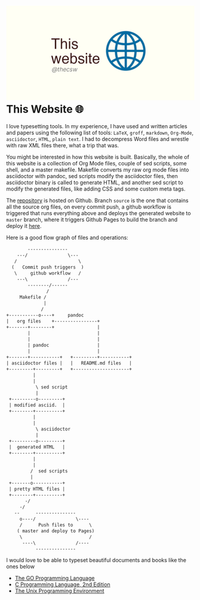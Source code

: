 ![preview](./preview.png)
This Website 🌐
==============

I love typesetting tools. In my experience, I have used and written
articles and papers using the following list of tools: `LaTeX`, `groff`,
`markdown`, `Org-Mode`, `asciidoctor`, `HTML`, `plain text`. I had to
decompress Word files and wrestle with raw XML files there, what a trip
that was.

You might be interested in how this website is built. Basically, the
whole of this website is a collection of Org Mode files, couple of sed
scripts, some shell, and a master makefile. Makefile converts my raw org
mode files into asciidoctor with pandoc, sed scripts modify the
asciidoctor files, then asciidoctor binary is called to generate HTML,
and another sed script to modify the generated files, like adding CSS
and some custom meta tags.

The [repository](https://github.com/thecsw/thecsw.github.io) is hosted
on Github. Branch `source` is the one that contains all the source org
files, on every commit push, a github workflow is triggered that runs
everything above and deploys the generated website to `master` branch,
where it triggers Github Pages to build the branch and deploy it
[here](https://sandyuraz.com).

Here is a good flow graph of files and operations:


            ---------------
        ---/               \---
       /                       \
      (   Commit push triggers  )
       \     github workflow   /
        ---\               /---
            --------/------
                   /
         Makefile /
                  |
                 /
    +-----------o----+     pandoc
    |   org files    +----------------+
    +-------+--------+                |
            |                         |
            |                         |
            | pandoc                  |
            |                         |
    +-------+-----------+   +---------+-----------+
    | asciidoctor files |   |   README.md files   |
    +---------+---------+   +---------------------+
              |
              |
               \ sed script
               |
     +---------o---------+
     | modified asciid.  |
     +--------+----------+
              |
              |
               \ asciidoctor
               |
     +---------o---------+
     |  generated HTML   |
     +--------+----------+
              |
              |
             /  sed scripts
             |
     +-------o-----------+
     | pretty HTML files |
     +--------+----------+
           -/
         -/
       --      ---------------
         o----/               \----
         /      Push files to      \
        ( master and deploy to Pages)
         \                         /
          ----\               /----
               ---------------

I would love to be able to typeset beautiful documents and books like
the ones below

-   [The GO Programming Language](https://www.gopl.io/)
-   [C Programming Language, 2nd
    Edition](https://en.wikipedia.org/wiki/The_C_Programming_Language)
-   [The Unix Programming
    Environment](https://en.wikipedia.org/wiki/The_Unix_Programming_Environment)
